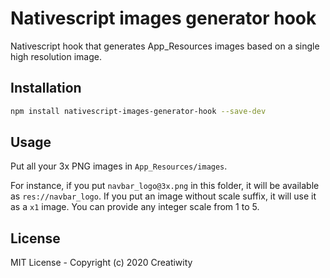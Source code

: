 # Nativescript images generator hook

Nativescript hook that generates App_Resources images based on a single high resolution image.

## Installation

```bash
npm install nativescript-images-generator-hook --save-dev
```

## Usage

Put all your 3x PNG images in `App_Resources/images`.

For instance, if you put `navbar_logo@3x.png` in this folder, it will be available as `res://navbar_logo`.
If you put an image without scale suffix, it will use it as a `x1` image. You can provide any integer scale from 1 to 5.

## License

MIT License - Copyright (c) 2020 Creatiwity
